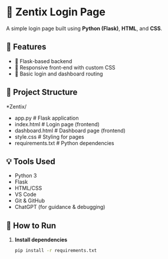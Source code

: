 # 🔐 Zentix Login Page

A simple login page built using **Python (Flask)**, **HTML**, and **CSS**.

## 🚀 Features

- 🔧 Flask-based backend
- 🎨 Responsive front-end with custom CSS
- 🧭 Basic login and dashboard routing

## 📂 Project Structure
*Zentix/
- app.py # Flask application
- index.html # Login page (frontend)
- dashboard.html # Dashboard page (frontend)
- style.css # Styling for pages
- requirements.txt # Python dependencies
  
## 💡 Tools Used
- Python 3
- Flask
- HTML/CSS
- VS Code
- Git & GitHub
- ChatGPT (for guidance & debugging)

## 📌 How to Run
1. **Install dependencies**  
   ```bash
   pip install -r requirements.txt
